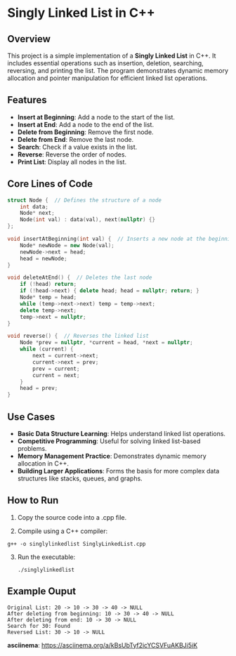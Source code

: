 # Singly Linked List in C++

## Overview
This project is a simple implementation of a **Singly Linked List** in C++. It includes essential operations such as insertion, deletion, searching, reversing, and printing the list. The program demonstrates dynamic memory allocation and pointer manipulation for efficient linked list operations.

## Features
- **Insert at Beginning**: Add a node to the start of the list.
- **Insert at End**: Add a node to the end of the list.
- **Delete from Beginning**: Remove the first node.
- **Delete from End**: Remove the last node.
- **Search**: Check if a value exists in the list.
- **Reverse**: Reverse the order of nodes.
- **Print List**: Display all nodes in the list.

## Core Lines of Code
```cpp
struct Node {  // Defines the structure of a node
    int data;
    Node* next;
    Node(int val) : data(val), next(nullptr) {}
};

void insertAtBeginning(int val) {  // Inserts a new node at the beginning
    Node* newNode = new Node(val);
    newNode->next = head;
    head = newNode;
}

void deleteAtEnd() {  // Deletes the last node
    if (!head) return;
    if (!head->next) { delete head; head = nullptr; return; }
    Node* temp = head;
    while (temp->next->next) temp = temp->next;
    delete temp->next;
    temp->next = nullptr;
}

void reverse() {  // Reverses the linked list
    Node *prev = nullptr, *current = head, *next = nullptr;
    while (current) {
        next = current->next;
        current->next = prev;
        prev = current;
        current = next;
    }
    head = prev;
}
```
## Use Cases
- **Basic Data Structure Learning**: Helps understand linked list operations.
- **Competitive Programming**: Useful for solving linked list-based problems.
- **Memory Management Practice**: Demonstrates dynamic memory allocation in C++.
- **Building Larger Applications**: Forms the basis for more complex data structures like stacks, queues, and graphs.

## How to Run

1. Copy the source code into a .cpp file.

2. Compile using a C++ compiler:
```
g++ -o singlylinkedlist SinglyLinkedList.cpp
```
3. Run the executable:
   ```
   ./singlylinkedlist
   ```
## Example Ouput
```
Original List: 20 -> 10 -> 30 -> 40 -> NULL
After deleting from beginning: 10 -> 30 -> 40 -> NULL
After deleting from end: 10 -> 30 -> NULL
Search for 30: Found
Reversed List: 30 -> 10 -> NULL
```
**asciinema**: https://asciinema.org/a/kBsUbTyf2icYCSVFuAKBJi5iK
